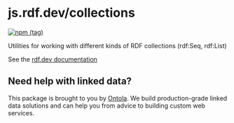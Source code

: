 # js.rdf.dev/collections
[![npm (tag)](https://img.shields.io/npm/v/@rdfdev/collections)](https://npmjs.com/package/@rdfdev/collections)

Utilities for working with different kinds of RDF collections (rdf:Seq, rdf:List)

See the [rdf.dev documentation](https://github.com/ontola/rdfdev)

## Need help with linked data?

This package is brought to you by [Ontola](https://ontola.io). We build production-grade linked data
solutions and can help you from advice to building custom web services.
